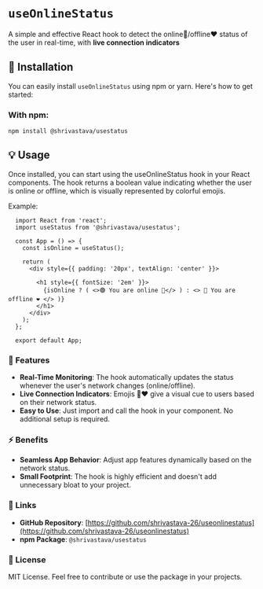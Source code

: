 # `useOnlineStatus`

A simple and effective React hook to detect the online💚/offline❤️ status of the user in real-time, with **live connection indicators**

## 🚀 Installation

You can easily install `useOnlineStatus` using npm or yarn. Here's how to get started:

### With npm:
    npm install @shrivastava/usestatus

## 💡 Usage
Once installed, you can start using the useOnlineStatus hook in your React components. The hook returns a boolean value indicating whether the user is online or offline, which is visually represented by colorful emojis.

  Example:
               
      import React from 'react'; 
      import useStatus from '@shrivastava/usestatus';
      
      const App = () => {
        const isOnline = useStatus();
      
        return (
          <div style={{ padding: '20px', textAlign: 'center' }}>
          
            <h1 style={{ fontSize: '2em' }}>
              {isOnline ? ( <>🟢 You are online 💚</> ) : <> 🔴 You are offline ❤️ </> )}
            </h1>
          </div>
        );
      };
      
      export default App;


### 🎨 Features

- **Real-Time Monitoring**: The hook automatically updates the status whenever the user's network changes (online/offline).
- **Live Connection Indicators**: Emojis 💚❤️ give a visual cue to users based on their network status.
- **Easy to Use**: Just import and call the hook in your component. No additional setup is required.

### ⚡ Benefits
- **Seamless App Behavior**: Adjust app features dynamically based on the network status.
- **Small Footprint**: The hook is highly efficient and doesn't add unnecessary bloat to your project.

### 🔗 Links

- **GitHub Repository**: [https://github.com/shrivastava-26/useonlinestatus](https://github.com/shrivastava-26/useonlinestatus)
- **npm Package**: `@shrivastava/usestatus`

### 📄 License
MIT License. Feel free to contribute or use the package in your projects.



